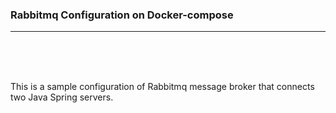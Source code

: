 <h3> Rabbitmq Configuration on Docker-compose </h3>

<hr>
<br><br><br>
<p>
This is a sample configuration of Rabbitmq message broker that connects two Java Spring servers. 
</p>
